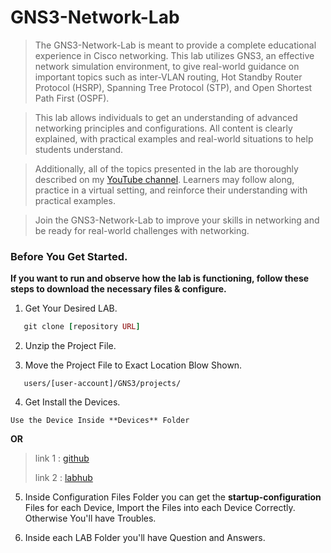 # GNS3-Network-Lab
> The GNS3-Network-Lab is meant to provide a complete educational experience in Cisco networking. This lab utilizes GNS3, an effective network simulation environment, to give real-world guidance on important topics such as inter-VLAN routing, Hot Standby Router Protocol (HSRP), Spanning Tree Protocol (STP), and Open Shortest Path First (OSPF). 

> This lab allows individuals to get an understanding of advanced networking principles and configurations. All content is clearly explained, with practical examples and real-world situations to help students understand.

> Additionally, all of the topics presented in the lab are thoroughly described on my [YouTube channel](www.youtube.com/@ITwithJoash). Learners may follow along, practice in a virtual setting, and reinforce their understanding with practical examples.

> Join the GNS3-Network-Lab to improve your skills in networking and be ready for real-world challenges with networking.

### Before You Get Started.
**If you want to run and observe how the lab is functioning, follow these steps to download the necessary files & configure.**

01. Get Your Desired LAB.
```ruby
   git clone [repository URL]
```

02. Unzip the Project File.

03. Move the Project File to Exact Location Blow Shown.
```
   users/[user-account]/GNS3/projects/
```
04. Get Install the Devices.
```
Use the Device Inside **Devices** Folder
```
**OR**
> link 1 : [github](https://github.com/hegdepavankumar/Cisco-Images-for-GNS3-and-EVE-NG)
> 
> link 2 : [labhub](https://labhub.eu.org/)

05. Inside Configuration Files Folder you can get the **startup-configuration** Files for each Device, Import the Files into each Device Correctly. Otherwise You'll have Troubles.

06. Inside each LAB Folder you'll have Question and Answers. 

